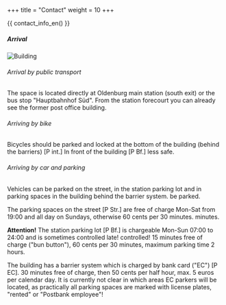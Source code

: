 +++
title = "Contact"
weight = 10
+++

{{ contact_info_en() }}

##### Arrival

![Building](/media/img/building.jpg)

###### Arrival by public transport

The space is located directly at Oldenburg main station (south exit) or the bus stop "Hauptbahnhof Süd". From the
station forecourt you can already see the former post office building.

###### Arriving by bike

Bicycles should be parked and locked at the bottom of the building (behind the barriers) [P int.] In front of the building [P Bf.]
less safe.

###### Arriving by car and parking

Vehicles can be parked on the street, in the station parking lot and in parking spaces in the building behind the barrier system.
be parked.

The parking spaces on the street [P Str.] are free of charge Mon-Sat from 19:00 and all day on Sundays, otherwise 60 cents per 30 minutes.
minutes.

**Attention!** The station parking lot [P Bf.] is chargeable Mon-Sun 07:00 to 24:00 and is sometimes controlled late!
controlled! 15 minutes free of charge ("bun button"), 60 cents per 30 minutes, maximum parking time 2 hours.

The building has a barrier system which is charged by bank card ("EC") [P EC]. 30 minutes free of charge, then 50 cents
per half hour, max. 5 euros per calendar day. It is currently not clear in which areas EC parkers will be located,
as practically all parking spaces are marked with license plates, "rented" or "Postbank employee"! 